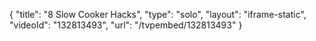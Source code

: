 {
    "title": "8 Slow Cooker Hacks",
    "type": "solo",
    "layout": "iframe-static",
    "videoId": "132813493",
    "url": "\/tvpembed\/132813493"
}